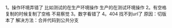 1。操作环境弄错了 比如测试的在生产环境操作  生产的在测试环境操作
2。有空格 复制的时候复制了空格 不易察觉
3。数字看错了
4。404 找不到url了  原因：切版本了 解决方法：合并代码到公共分支